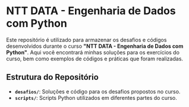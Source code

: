 # NTT DATA - Engenharia de Dados com Python

Este repositório é utilizado para armazenar os desafios e códigos desenvolvidos durante o curso **"NTT DATA - Engenharia de Dados com Python"**. Aqui você encontrará minhas soluções para os exercícios do curso, bem como exemplos de códigos e práticas que foram realizadas.

## Estrutura do Repositório

- **`desafios/`**: Soluções e código para os desafios propostos no curso.
- **`scripts/`**: Scripts Python utilizados em diferentes partes do curso.

